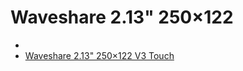 # Waveshare 2.13" 250×122
- 
- [Waveshare 2.13" 250×122 V3 Touch](https://www.waveshare.com/2.13inch-Touch-e-Paper-HAT.htm)
